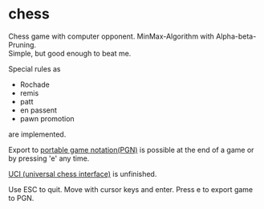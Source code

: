 # chess


Chess game with computer opponent. MinMax-Algorithm with Alpha-beta-Pruning. <br>
Simple, but good enough to beat me.

Special rules as

  * Rochade
  * remis
  * patt
  * en passent
  * pawn promotion

are implemented.

Export to [portable game notation(PGN)](https://en.wikipedia.org/wiki/Portable_Game_Notation) is possible at the end of a game or by pressing 'e' any time.

[UCI (universal chess interface)](https://en.wikipedia.org/wiki/Universal_Chess_Interface) is unfinished.


Use ESC to quit. Move with cursor keys and enter. Press e to export game to PGN.
